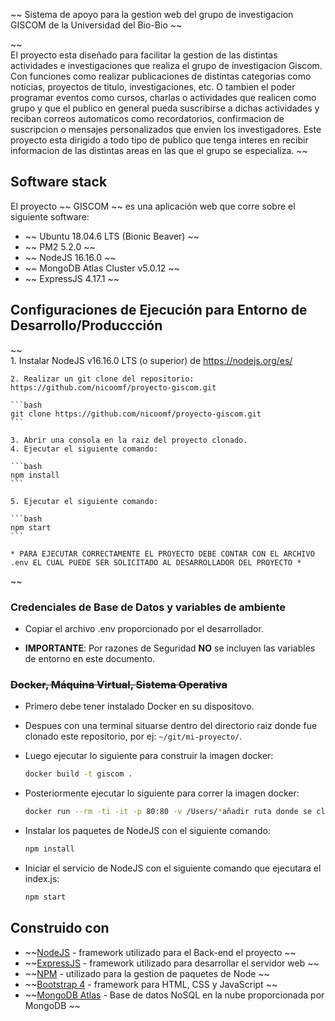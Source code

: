  ~~ Sistema de apoyo para la gestion web del grupo de investigacion GISCOM de la Universidad del Bio-Bio ~~

~~  
   El proyecto esta diseñado para facilitar la gestion de las distintas actividades e investigaciones que realiza el grupo de investigacion Giscom.
   Con funciones como realizar publicaciones de distintas categorias como noticias, proyectos de titulo, investigaciones, etc. O tambien el poder 
   programar eventos como cursos, charlas o actividades que realicen como grupo y que el publico en general pueda suscribirse a dichas actividades y 
   reciban correos automaticos como recordatorios, confirmacion de suscripcion o mensajes personalizados que envien los investigadores. Este proyecto
   esta dirigido a todo tipo de publico que tenga interes en recibir informacion de las distintas areas en las que el grupo se especializa.
~~

## Software stack
El proyecto ~~ GISCOM ~~ es una aplicación web que corre sobre el siguiente software:

- ~~ Ubuntu 18.04.6 LTS (Bionic Beaver) ~~
- ~~ PM2 5.2.0 ~~
- ~~ NodeJS 16.16.0 ~~
- ~~ MongoDB Atlas Cluster v5.0.12 ~~
- ~~ ExpressJS 4.17.1 ~~

## Configuraciones de Ejecución para Entorno de Desarrollo/Produccción

~~  
    1. Instalar NodeJS v16.16.0 LTS (o superior) de https://nodejs.org/es/

    2. Realizar un git clone del repositorio: https://github.com/nicoomf/proyecto-giscom.git

    ```bash
    git clone https://github.com/nicoomf/proyecto-giscom.git
    ```

    3. Abrir una consola en la raiz del proyecto clonado.
    4. Ejecutar el siguiente comando: 

    ```bash
    npm install
    ```
    
    5. Ejecutar el siguiente comando:

    ```bash
    npm start
    ```

    * PARA EJECUTAR CORRECTAMENTE EL PROYECTO DEBE CONTAR CON EL ARCHIVO .env EL CUAL PUEDE SER SOLICITADO AL DESARROLLADOR DEL PROYECTO *
~~

### Credenciales de Base de Datos y variables de ambiente

- Copiar el archivo .env proporcionado por el desarrollador.

- **IMPORTANTE**: Por razones de Seguridad **NO** se incluyen las variables de entorno en este documento.


### ~~Docker, Máquina Virtual, Sistema Operativa~~

- Primero debe tener instalado Docker en su dispositovo.

- Despues con una terminal situarse dentro del directorio raiz donde fue clonado este repositorio, por ej: `~/git/mi-proyecto/`.

- Luego ejecutar lo siguiente para construir la imagen docker:

    ```bash
    docker build -t giscom .
    ```

- Posteriormente ejecutar lo siguiente para correr la imagen docker:

    ```bash
    docker run --rm -ti -it -p 80:80 -v /Users/*añadir ruta donde se clono el proyecto*:/var/www/html giscom bash
    ```

- Instalar los paquetes de NodeJS con el siguiente comando:

    ```bash
    npm install
    ```

- Iniciar el servicio de NodeJS con el siguiente comando que ejecutara el index.js:

    ```bash
    npm start
    ```


## Construido con

- ~~[NodeJS](https://nodejs.org/es/) - framework utilizado para el Back-end el proyecto ~~
- ~~[ExpressJS](https://expressjs.com/es/) - framework utilizado para desarrollar el servidor web ~~
- ~~[NPM](https://www.npmjs.com/) - utilizado para la gestion de paquetes de Node ~~
- ~~[Bootstrap 4](https://getbootstrap.com/docs/4.6/getting-started/introduction/) - framework para HTML, CSS y JavaScript ~~
- ~~[MongoDB Atlas](https://www.mongodb.com/es/atlas/database) - Base de datos NoSQL en la nube proporcionada por MongoDB ~~
